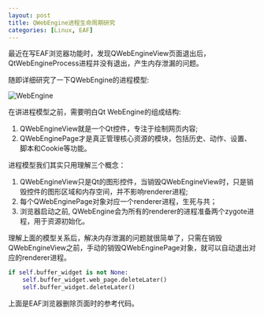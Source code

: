 ```yaml
---
layout: post
title: QWebEngine进程生命周期研究
categories: [Linux, EAF]
---
```


最近在写EAF浏览器功能时，发现QWebEngineView页面退出后，QtWebEngineProcess进程并没有退出，产生内存泄漏的问题。

随即详细研究了一下QWebEngine的进程模型:

![WebEngine]({{site.url}}/pics/webengine/webengine.png)

在讲进程模型之前，需要明白Qt WebEngine的组成结构:

1. QWebEngineView就是一个Qt控件，专注于绘制网页内容;
2. QWebEnginePage才是真正管理核心资源的模块，包括历史、动作、设置、脚本和Cookie等功能。

进程模型我们其实只用理解三个概念：

1. QWebEngineView只是Qt的图形控件，当销毁QWebEngineView时，只是销毁控件的图形区域和内存空间，并不影响renderer进程;
2. 每个QWebEnginePage对象对应一个renderer进程，生死与共；
3. 浏览器启动之前, QWebEngine会为所有的renderer的进程准备两个zygote进程，用于资源初始化。

理解上面的模型关系后，解决内存泄漏的问题就很简单了，只需在销毁QWebEngineView之前，手动的销毁QWebEnginePage对象，就可以自动退出对应的renderer进程。

```python
if self.buffer_widget is not None:
    self.buffer_widget.web_page.deleteLater()
    self.buffer_widget.deleteLater()
```

上面是EAF浏览器删除页面时的参考代码。
